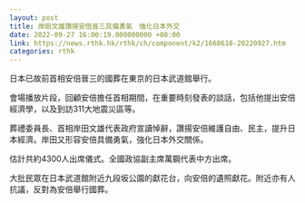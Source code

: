 ```yaml
---
layout: post
title: 岸田文雄讚揚安倍晉三具備勇氣　強化日本外交
date: 2022-09-27 16:00:19.000000000 +08:00
link: https://news.rthk.hk/rthk/ch/component/k2/1668618-20220927.htm
categories: rthk
---
```


日本已故前首相安倍晉三的國葬在東京的日本武道館舉行。

會場播放片段，回顧安倍擔任首相期間，在重要時刻發表的談話，包括他提出安倍經濟學，以及到訪311大地震災區等。

葬禮委員長、首相岸田文雄代表政府宣讀悼辭，讚揚安倍維護自由、民主，提升日本經濟。岸田又形容安倍具備勇氣，強化日本外交關係。

估計共約4300人出席儀式。全國政協副主席萬鋼代表中方出席。

大批民眾在日本武道館附近九段坂公園的獻花台，向安倍的遺照獻花。附近亦有人抗議，反對為安倍舉行國葬。
